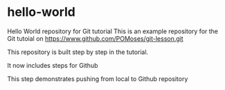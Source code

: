 # hello-world
Hello World repository for Git tutorial
This is an example repository for the Git tutoial on https://www.github.com/POMoses/git-lesson.git

This repository is built step by step in the tutorial.

It now includes steps for Github

This step demonstrates pushing from local to Github repository
